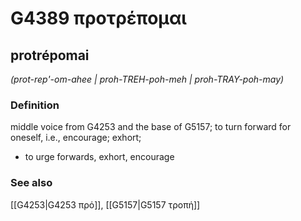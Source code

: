 # G4389 προτρέπομαι

## protrépomai

_(prot-rep'-om-ahee | proh-TREH-poh-meh | proh-TRAY-poh-may)_

### Definition

middle voice from G4253 and the base of G5157; to turn forward for oneself, i.e., encourage; exhort; 

- to urge forwards, exhort, encourage

### See also

[[G4253|G4253 πρό]], [[G5157|G5157 τροπή]]
